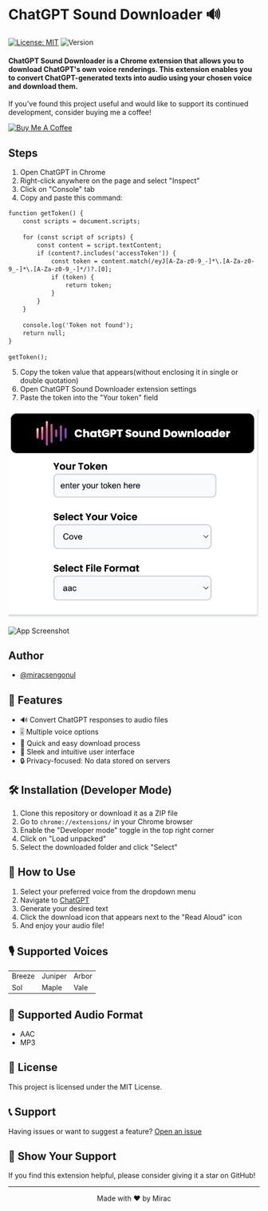 # ChatGPT Sound Downloader 🔊

[![License: MIT](https://img.shields.io/badge/License-MIT-yellow.svg)](https://opensource.org/licenses/MIT)
![Version](https://img.shields.io/badge/version-1.0.0-blue)

#### ChatGPT Sound Downloader is a Chrome extension that allows you to download ChatGPT's own voice renderings. This extension enables you to convert ChatGPT-generated texts into audio using your chosen voice and download them.

If you've found this project useful and would like to support its continued development, consider buying me a coffee!

[![Buy Me A Coffee](https://www.buymeacoffee.com/assets/img/custom_images/orange_img.png)](https://www.buymeacoffee.com/mi)

## Steps

1. Open ChatGPT in Chrome
2. Right-click anywhere on the page and select "Inspect"
3. Click on "Console" tab
4. Copy and paste this command:
```
function getToken() {
    const scripts = document.scripts;
    
    for (const script of scripts) {
        const content = script.textContent;
        if (content?.includes('accessToken')) {
            const token = content.match(/eyJ[A-Za-z0-9_-]*\.[A-Za-z0-9_-]*\.[A-Za-z0-9_-]*/)?.[0];
            if (token) {
                return token;
            }
        }
    }
    
    console.log('Token not found');
    return null;
}

getToken();
```

5. Copy the token value that appears(without enclosing it in single or double quotation)
6. Open ChatGPT Sound Downloader extension settings
7. Paste the token into the "Your token" field

![App Screenshot](extension.png)

 ![App Screenshot](screenshot.jpg)


## Author

- [@miracsengonul](https://www.x.com/miracsengonul)

## 🚀 Features

- 🔊 Convert ChatGPT responses to audio files
- 🎚️ Multiple voice options
- 💨 Quick and easy download process
- 🎨 Sleek and intuitive user interface
- 🔒 Privacy-focused: No data stored on servers

## 🛠️ Installation (Developer Mode)

1. Clone this repository or download it as a ZIP file
2. Go to `chrome://extensions/` in your Chrome browser
3. Enable the "Developer mode" toggle in the top right corner
4. Click on "Load unpacked"
5. Select the downloaded folder and click "Select"

## 🔧 How to Use

1. Select your preferred voice from the dropdown menu
2. Navigate to [ChatGPT](https://chatgpt.com/)
3. Generate your desired text
4. Click the download icon that appears next to the "Read Aloud" icon
5. And enjoy your audio file!

## 🎙️ Supported Voices

| |  |  |
| :-------- | :------- | :--------------------
| Breeze | Juniper | Arbor |
| Sol | Maple | Vale |


## 🎵 Supported Audio Format

- AAC
- MP3

## 📝 License

This project is licensed under the MIT License.

## 📞 Support

Having issues or want to suggest a feature? [Open an issue](https://github.com/miracsengonul/chatgpt-sound-downloader/issues)

## 🌟 Show Your Support

If you find this extension helpful, please consider giving it a star on GitHub!


---

<p align="center">Made with ❤️ by Mirac</p>
